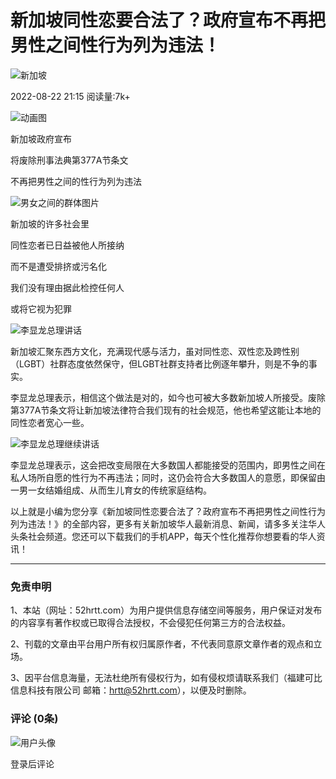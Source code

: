 # 新加坡同性恋要合法了？政府宣布不再把男性之间性行为列为违法！

![新加坡](http://www.52hrttpic.com/image/infoImage/201707/27/G1501060824592.png?130x130)

2022-08-22 21:15 阅读量:7k+

![动画图](http://picture01.52hrttpic.com/image/infoImage/202208/22/A1660703263457.gif)

新加坡政府宣布

将废除刑事法典第377A节条文

不再把男性之间的性行为列为违法

![男女之间的群体图片](http://picture01.52hrttpic.com/image/infoImage/202208/22/A1660703263459.jpeg?720x432)

新加坡的许多社会里

同性恋者已日益被他人所接纳

而不是遭受排挤或污名化

我们没有理由据此检控任何人

或将它视为犯罪

![李显龙总理讲话](http://picture01.52hrttpic.com/image/infoImage/202208/22/A1660703263461.jpeg?720x480)

新加坡汇聚东西方文化，充满现代感与活力，虽对同性恋、双性恋及跨性别（LGBT）社群态度依然保守，但LGBT社群支持者比例逐年攀升，则是不争的事实。

李显龙总理表示，相信这个做法是对的，如今也可被大多数新加坡人所接受。废除第377A节条文将让新加坡法律符合我们现有的社会规范，他也希望这能让本地的同性恋者宽心一些。

![李显龙总理继续讲话](http://picture01.52hrttpic.com/image/infoImage/202208/22/A1660703263463.png?720x403)

李显龙总理表示，这会把改变局限在大多数国人都能接受的范围内，即男性之间在私人场所自愿的性行为不再违法；同时，这仍会符合大多数国人的意愿，即保留由一男一女结婚组成、从而生儿育女的传统家庭结构。

以上就是小编为您分享《新加坡同性恋要合法了？政府宣布不再把男性之间性行为列为违法！》的全部内容，更多有关新加坡华人最新消息、新闻，请多多关注华人头条社会频道。您还可以下载我们的手机APP，每天个性化推荐你想要看的华人资讯！

---

### 免责申明

1、本站（网址：52hrtt.com）为用户提供信息存储空间等服务，用户保证对发布的内容享有著作权或已取得合法授权，不会侵犯任何第三方的合法权益。

2、刊载的文章由平台用户所有权归属原作者，不代表同意原文章作者的观点和立场。

3、因平台信息海量，无法杜绝所有侵权行为，如有侵权烦请联系我们（福建可比信息科技有限公司 邮箱：hrtt@52hrtt.com），以便及时删除。

### 评论 (0条)

![用户头像](//picture.52hrttpic.com/n/newdist/images/user-img-78c2890982e8f1c5cccecac0ddcf588e.png)

登录后评论